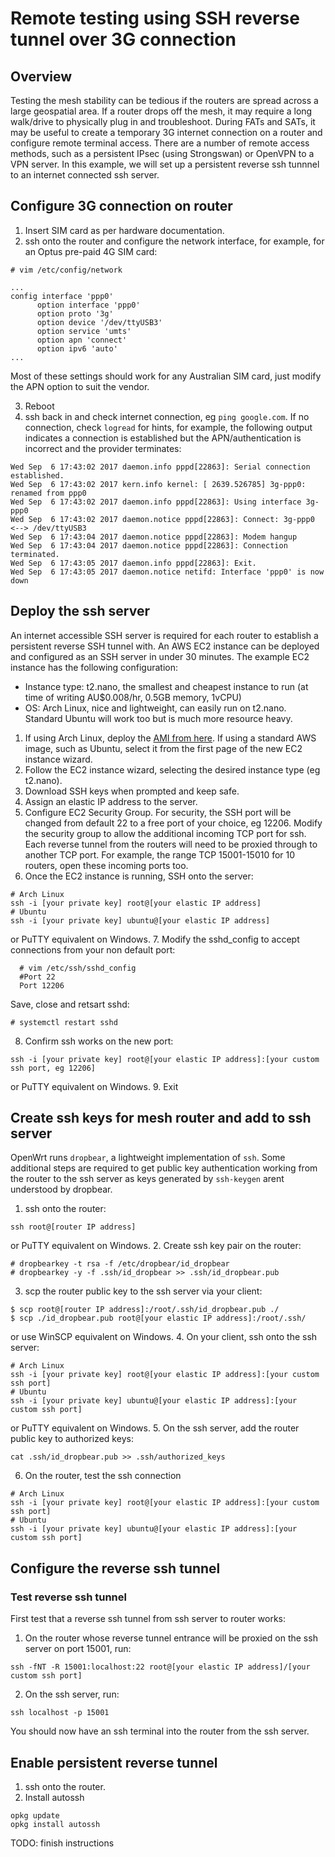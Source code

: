 # Remote testing using SSH reverse tunnel over 3G connection

## Overview
Testing the mesh stability can be tedious if the routers are spread across a large geospatial area.
If a router drops off the mesh, it may require a long walk/drive to physically plug in and troubleshoot.
During FATs and SATs, it may be useful to create a temporary 3G internet connection on a router and configure remote terminal access.
There are a number of remote access methods, such as a persistent IPsec (using Strongswan) or OpenVPN to a VPN server.
In this example, we will set up a persistent reverse ssh tunnnel to an internet connected ssh server.

## Configure 3G connection on router
1. Insert SIM card as per hardware documentation.
2. ssh onto the router and configure the network interface, for example, for an Optus pre-paid 4G SIM card:

  ```
  # vim /etc/config/network
  
  ...
  config interface 'ppp0'
        option interface 'ppp0'
        option proto '3g'
        option device '/dev/ttyUSB3'
        option service 'umts'
        option apn 'connect'
        option ipv6 'auto'
  ...
  ```
  
Most of these settings should work for any Australian SIM card, just modify the APN option to suit the vendor.
  
3. Reboot
4. ssh back in and check internet connection, eg `ping google.com`. If no connection, check `logread` for hints, for example, the following output indicates a connection is established but the APN/authentication is incorrect and the provider terminates:

  ```
  Wed Sep  6 17:43:02 2017 daemon.info pppd[22863]: Serial connection established.
  Wed Sep  6 17:43:02 2017 kern.info kernel: [ 2639.526785] 3g-ppp0: renamed from ppp0
  Wed Sep  6 17:43:02 2017 daemon.info pppd[22863]: Using interface 3g-ppp0
  Wed Sep  6 17:43:02 2017 daemon.notice pppd[22863]: Connect: 3g-ppp0 <--> /dev/ttyUSB3
  Wed Sep  6 17:43:04 2017 daemon.notice pppd[22863]: Modem hangup
  Wed Sep  6 17:43:04 2017 daemon.notice pppd[22863]: Connection terminated.
  Wed Sep  6 17:43:05 2017 daemon.info pppd[22863]: Exit.
  Wed Sep  6 17:43:05 2017 daemon.notice netifd: Interface 'ppp0' is now down
  ```

## Deploy the ssh server
An internet accessible SSH server is required for each router to establish a persistent reverse SSH tunnel with. An AWS EC2 instance can be deployed and configured as an SSH server in under 30 minutes. The example EC2 instance has the following configuration:
- Instance type: t2.nano, the smallest and cheapest instance to run (at time of writing AU$0.008/hr, 0.5GB memory, 1vCPU)
- OS: Arch Linux, nice and lightweight, can easily run on t2.nano. Standard Ubuntu will work too but is much more resource heavy.

1. If using Arch Linux, deploy the [AMI from here](https://www.uplinklabs.net/projects/arch-linux-on-ec2/). If using a standard AWS image, such as Ubuntu, select it from the first page of the new EC2 instance wizard.
2. Follow the EC2 instance wizard, selecting the desired instance type (eg t2.nano).
3. Download SSH keys when prompted and keep safe.
4. Assign an elastic IP address to the server.
5. Configure EC2 Security Group. For security, the SSH port will be changed from default 22 to a free port of your choice, eg 12206. Modify the security group to allow the additional incoming TCP port for ssh. Each reverse tunnel from the routers will need to be proxied through to another TCP port. For example, the range TCP 15001-15010 for 10 routers, open these incoming ports too.
6. Once the EC2 instance is running, SSH onto the server:

  ```
  # Arch Linux
  ssh -i [your private key] root@[your elastic IP address]
  # Ubuntu
  ssh -i [your private key] ubuntu@[your elastic IP address]
  ```
  
  or PuTTY equivalent on Windows.
7. Modify the sshd_config to accept connections from your non default port:

```
  # vim /etc/ssh/sshd_config  
  #Port 22
  Port 12206
```

Save, close and retsart sshd:

```
# systemctl restart sshd
```

8. Confirm ssh works on the new port:

  ```
  ssh -i [your private key] root@[your elastic IP address]:[your custom ssh port, eg 12206]
  ```
  
  or PuTTY equivalent on Windows.
9. Exit

## Create ssh keys for mesh router and add to ssh server
OpenWrt runs `dropbear`, a lightweight implementation of `ssh`. Some additional steps are required to get public key authentication working from the router to the ssh server as keys generated by `ssh-keygen` arent understood by dropbear.

1. ssh onto the router:

  ```
  ssh root@[router IP address]
  ```
  
  or PuTTY equivalent on Windows.
2. Create ssh key pair on the router:
  ```
  # dropbearkey -t rsa -f /etc/dropbear/id_dropbear
  # dropbearkey -y -f .ssh/id_dropbear >> .ssh/id_dropbear.pub
  ```
3. scp the router public key to the ssh server via your client:
  ```
  $ scp root@[router IP address]:/root/.ssh/id_dropbear.pub ./
  $ scp ./id_dropbear.pub root@[your elastic IP address]:/root/.ssh/
  ```
  or use WinSCP equivalent on Windows.
4. On your client, ssh onto the ssh server:
  ```
  # Arch Linux
  ssh -i [your private key] root@[your elastic IP address]:[your custom ssh port]
  # Ubuntu
  ssh -i [your private key] ubuntu@[your elastic IP address]:[your custom ssh port]
  ```
  or PuTTY equivalent on Windows.
5. On the ssh server, add the router public key to authorized keys:
  ```
  cat .ssh/id_dropbear.pub >> .ssh/authorized_keys
  ```
6. On the router, test the ssh connection
  ```
  # Arch Linux
  ssh -i [your private key] root@[your elastic IP address]:[your custom ssh port]
  # Ubuntu
  ssh -i [your private key] ubuntu@[your elastic IP address]:[your custom ssh port]
  ```
  
## Configure the reverse ssh tunnel
  
### Test reverse ssh tunnel
First test that a reverse ssh tunnel from ssh server to router works:
1. On the router whose reverse tunnel entrance will be proxied on the ssh server on port 15001, run:

  ```
  ssh -fNT -R 15001:localhost:22 root@[your elastic IP address]/[your custom ssh port]
  ```

2.  On the ssh server, run:

  ```
  ssh localhost -p 15001
  ```

  You should now have an ssh terminal into the router from the ssh server.
  
## Enable persistent reverse tunnel

1. ssh onto the router.
2. Install autossh
  
  ```
  opkg update
  opkg install autossh
  ```
  
TODO: finish instructions
  
  
